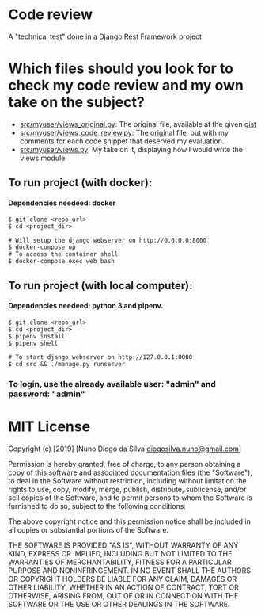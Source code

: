 # Code review

A "technical test" done in a Django Rest Framework project

# Which files should you look for to check my code review and my own take on the subject?

* [src/myuser/views_original.py](https://github.com/nffdiogosilva/code-review/blob/master/src/myuser/views_original.py): The original file, available at the given [gist](https://gist.githubusercontent.com/jbma/3b7e26c595f2e4c05525b0d70f4b3605/raw/ca54b46d8df6694daab596fe246a5cd404b3c30a/views.py)
* [src/myuser/views_code_review.py](https://github.com/nffdiogosilva/code-review/blob/master/src/myuser/views_code_review.py): The original file, but with my comments for each code snippet that deserved my evaluation.
* [src/myuser/views.py](https://github.com/nffdiogosilva/code-review/blob/master/src/myuser/views.py): My take on it, displaying how I would write the views module

## To run project (with docker):

#### Dependencies needeed: docker

    $ git clone <repo_url>
    $ cd <project_dir>
    
    # Will setup the django webserver on http://0.0.0.0:8000
    $ docker-compose up 
    # To access the container shell
    $ docker-compose exec web bash

## To run project (with local computer):

#### Dependencies needeed: python 3 and pipenv.

    $ git clone <repo_url>
    $ cd <project_dir>
    $ pipenv install
    $ pipenv shell

    # To start django webserver on http://127.0.0.1:8000
    $ cd src && ./manage.py runserver

### To login, use the already available user: "admin" and password: "admin"

# MIT License

Copyright (c) [2019] [Nuno Diogo da Silva diogosilva.nuno@gmail.com]

Permission is hereby granted, free of charge, to any person obtaining a copy
of this software and associated documentation files (the "Software"), to deal
in the Software without restriction, including without limitation the rights
to use, copy, modify, merge, publish, distribute, sublicense, and/or sell
copies of the Software, and to permit persons to whom the Software is
furnished to do so, subject to the following conditions:

The above copyright notice and this permission notice shall be included in all
copies or substantial portions of the Software.

THE SOFTWARE IS PROVIDED "AS IS", WITHOUT WARRANTY OF ANY KIND, EXPRESS OR
IMPLIED, INCLUDING BUT NOT LIMITED TO THE WARRANTIES OF MERCHANTABILITY,
FITNESS FOR A PARTICULAR PURPOSE AND NONINFRINGEMENT. IN NO EVENT SHALL THE
AUTHORS OR COPYRIGHT HOLDERS BE LIABLE FOR ANY CLAIM, DAMAGES OR OTHER
LIABILITY, WHETHER IN AN ACTION OF CONTRACT, TORT OR OTHERWISE, ARISING FROM,
OUT OF OR IN CONNECTION WITH THE SOFTWARE OR THE USE OR OTHER DEALINGS IN THE
SOFTWARE.
